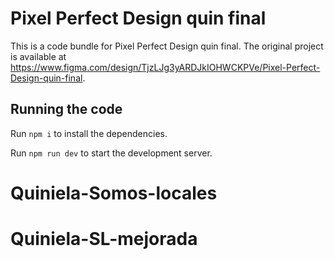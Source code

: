 
  # Pixel Perfect Design quin final

  This is a code bundle for Pixel Perfect Design quin final. The original project is available at https://www.figma.com/design/TjzLJg3yARDJkIOHWCKPVe/Pixel-Perfect-Design-quin-final.

  ## Running the code

  Run `npm i` to install the dependencies.

  Run `npm run dev` to start the development server.
  # Quiniela-Somos-locales
# Quiniela-SL-mejorada
